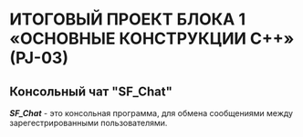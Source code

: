# ИТОГОВЫЙ ПРОЕКТ БЛОКА 1 «ОСНОВНЫЕ КОНСТРУКЦИИ C++» (PJ-03)

## Консольный чат "SF_Chat"

***SF_Chat*** - это консольная программа, для обмена сообщениями между зарегестрированными пользователями.
